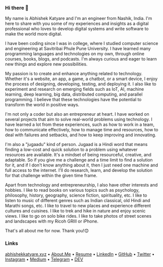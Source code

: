 ### Hi there 👋

My name is Abhishek Katyare and I'm an engineer from Nashik, India. I'm here to share with you some of my experiences and insights as a digital professional who loves to develop digital systems and write software to make the world more digital.

I have been coding since I was in college, where I studied computer science and engineering at Savitribai Phule Pune University. I have learned many programming languages and technologies on my own, through online courses, books, blogs, and podcasts. I'm always curious and eager to learn new things and explore new possibilities.

My passion is to create and enhance anything related to technology. Whether it's a website, an app, a game, a chatbot, or a smart device, I enjoy the process of designing, developing, testing, and deploying it. I also like to experiment and research on emerging fields such as IoT, AI, machine learning, deep learning, big data, distributed computing, and parallel programming. I believe that these technologies have the potential to transform the world in positive ways.

I'm not only a coder but also an entrepreneur at heart. I have worked on several projects that aim to solve real-world problems using technology. I have learned a lot from these experiences, such as how to work in a team, how to communicate effectively, how to manage time and resources, how to deal with failures and setbacks, and how to keep improving and innovating.

I'm also a "jugaadu" kind of person. Jugaad is a Hindi word that means finding a low-cost and quick solution to a problem using whatever resources are available. It's a mindset of being resourceful, creative, and adaptable. So if you give me a challenge and a time limit to find a solution for it, and if I don't know anything about it, then I just need one machine and full access to the internet. I'll do research, learn, and develop the solution for that challenge within the given time frame.

Apart from technology and entrepreneurship, I also have other interests and hobbies. I like to read books on various topics such as psychology, philosophy, history, geography, science fiction, spirituality, etc. I like to listen to music of different genres such as Indian classical, old Hindi and Marathi songs, etc. I like to travel to new places and experience different cultures and cuisines. I like to trek and hike in nature and enjoy scenic views. I like to go on solo bike rides. I like to take photos of street scenes and landscapes with my Ricoh GRIII or iPhone.

That's all about me for now. Thank you!😊

### __Links__
[abhishekkatyare.xyz](https://www.abhishekkatyare.xyz/) • 
[About.Me](https://abhishekkatyare.github.io/) • 
[Resume](https://abhishekkatyare.github.io/resume) •
[LinkedIn](http://www.linkedin.com/in/abhishekkatyare) • 
[GitHub](https://github.com/abhishekkatyare) • 
[Twitter](https://twitter.com/AbhishekKatyare) • 
[Instagram](https://www.instagram.com//abhishekkatyare) •
[Medium](https://medium.com/@abhishekkatyare) •
[Telegram](https://t.me/abhishekkatyare) • 
[DEV](https://dev.to/abhishekkatyare) 

<!--
**abhishekkatyare/abhishekkatyare** is a ✨ _special_ ✨ repository because its `README.md` (this file) appears on your GitHub profile.

Here are some ideas to get you started:

- 🔭 I’m currently working on ...
- 🌱 I’m currently learning ...
- 👯 I’m looking to collaborate on ...
- 🤔 I’m looking for help with ...
- 💬 Ask me about ...
- 📫 How to reach me: ...
- 😄 Pronouns: ...
- ⚡ Fun fact: ...
-->
